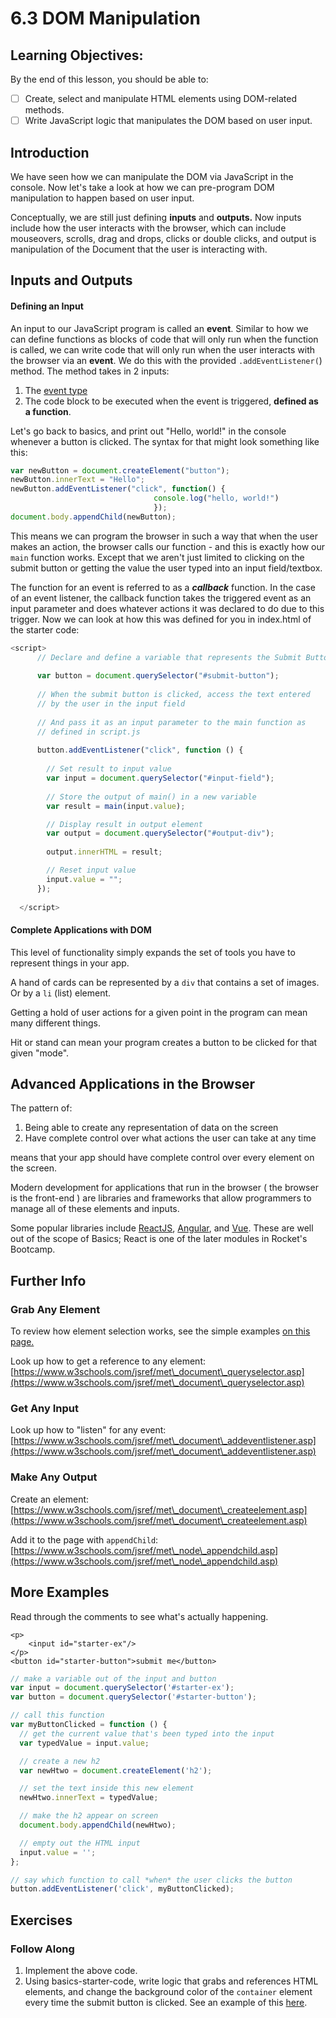 # 6.3 DOM Manipulation

## Learning Objectives:

By the end of this lesson, you should be able to:

* [ ] Create, select and manipulate HTML elements using DOM-related methods.
* [ ] Write JavaScript logic that manipulates the DOM based on user input.

## Introduction

We have seen how we can manipulate the DOM via JavaScript in the console. Now let's take a look at how we can pre-program DOM manipulation to happen based on user input.

Conceptually, we are still just defining **inputs** and **outputs.** Now inputs include how the user interacts with the browser, which can include mouseovers, scrolls, drag and drops, clicks or double clicks, and output is manipulation of the Document that the user is interacting with.

## Inputs and Outputs

#### Defining an Input

An input to our JavaScript program is called an **event**. Similar to how we can define functions as blocks of code that will only run when the function is called, we can write code that will only run when the user interacts with the browser via an **event**. We do this with the provided `.addEventListener(`) method.  The method takes in 2 inputs:&#x20;

1. The [event type](https://developer.mozilla.org/en-US/docs/Web/Events)
2. The code block to be executed when the event is triggered, **defined as a function**.

Let's go back to basics, and print out "Hello, world!" in the console whenever a button is clicked. The syntax for that might look something like this:

```javascript
var newButton = document.createElement("button");
newButton.innerText = "Hello";
newButton.addEventListener("click", function() {
                                console.log("hello, world!")
                                });
document.body.appendChild(newButton);
```

This means we can program the browser in such a way that when the user makes an action, the browser calls our function - and this is exactly how our `main` function works. Except that we aren't just limited to clicking on the submit button or getting the value the user typed into an input field/textbox.

The function for an event is referred to as a _**callback**_ function. In the case of an event listener, the callback function takes the triggered event as an input parameter and does whatever actions it was declared to do due to this trigger. Now we can look at how this was defined for you in index.html of the starter code:

```javascript
<script>
      // Declare and define a variable that represents the Submit Button
      
      var button = document.querySelector("#submit-button");
      
      // When the submit button is clicked, access the text entered 
      // by the user in the input field
      
      // And pass it as an input parameter to the main function as 
      // defined in script.js
      
      button.addEventListener("click", function () {
      
        // Set result to input value
        var input = document.querySelector("#input-field");
        
        // Store the output of main() in a new variable
        var result = main(input.value);

        // Display result in output element
        var output = document.querySelector("#output-div");
        
        output.innerHTML = result;

        // Reset input value
        input.value = "";
      });
      
  </script>
```



#### Complete Applications with DOM

This level of functionality simply expands the set of tools you have to represent things in your app.

A hand of cards can be represented by a `div` that contains a set of images. Or by a `li` (list) element.

Getting a hold of user actions for a given point in the program can mean many different things.

Hit or stand can mean your program creates a button to be clicked for that given "mode".

## Advanced Applications in the Browser

The pattern of:

1. Being able to create any representation of data on the screen
2. Have complete control over what actions the user can take at any time&#x20;

means that your app should have complete control over every element on the screen.

Modern development for applications that run in the browser ( the browser is the front-end ) are libraries and frameworks that allow programmers to manage all of these elements and inputs.

Some popular libraries include [ReactJS](https://reactjs.org), [Angular](https://angular.io), and [Vue](https://vuejs.org). These are well out of the scope of Basics; React is one of the later modules in Rocket's Bootcamp.

## Further Info

### Grab Any Element

To review how element selection works, see the simple examples [on this page.](6.1-html-css-referencing.md)

Look up how to get a reference to any element: [https://www.w3schools.com/jsref/met\_document\_queryselector.asp](https://www.w3schools.com/jsref/met\_document\_queryselector.asp)

### Get Any Input

Look up how to "listen" for any event: [https://www.w3schools.com/jsref/met\_document\_addeventlistener.asp](https://www.w3schools.com/jsref/met\_document\_addeventlistener.asp)

### Make Any Output

Create an element: [https://www.w3schools.com/jsref/met\_document\_createelement.asp](https://www.w3schools.com/jsref/met\_document\_createelement.asp)

Add it to the page with `appendChild`: [https://www.w3schools.com/jsref/met\_node\_appendchild.asp](https://www.w3schools.com/jsref/met\_node\_appendchild.asp)

## More Examples

Read through the comments to see what's actually happening.

```markup
<p>
    <input id="starter-ex"/>
</p>
<button id="starter-button">submit me</button>
```

```javascript
// make a variable out of the input and button
var input = document.querySelector('#starter-ex');
var button = document.querySelector('#starter-button');

// call this function
var myButtonClicked = function () {
  // get the current value that's been typed into the input
  var typedValue = input.value;

  // create a new h2
  var newHtwo = document.createElement('h2');

  // set the text inside this new element
  newHtwo.innerText = typedValue;

  // make the h2 appear on screen
  document.body.appendChild(newHtwo);

  // empty out the HTML input
  input.value = '';
};

// say which function to call *when* the user clicks the button
button.addEventListener('click', myButtonClicked);
```

## Exercises

### Follow Along

1. Implement the above code.&#x20;
2. Using basics-starter-code, write logic that grabs and references HTML elements, and change the background color of the `container` element every time the submit button is clicked. See an example of this [here](https://rocketacademy.github.io/basics-starter-code/dom/colours/index.html).
